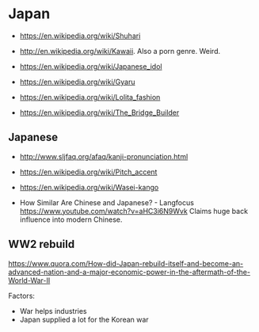 # Japan

- <https://en.wikipedia.org/wiki/Shuhari>

- <http://en.wikipedia.org/wiki/Kawaii>. Also a porn genre. Weird.

- <https://en.wikipedia.org/wiki/Japanese_idol>

- <https://en.wikipedia.org/wiki/Gyaru>

- <https://en.wikipedia.org/wiki/Lolita_fashion>

- <https://en.wikipedia.org/wiki/The_Bridge_Builder>

## Japanese

- <http://www.sljfaq.org/afaq/kanji-pronunciation.html>

- <https://en.wikipedia.org/wiki/Pitch_accent>

- <https://en.wikipedia.org/wiki/Wasei-kango>

- How Similar Are Chinese and Japanese? - Langfocus <https://www.youtube.com/watch?v=aHC3i6N9Wvk> Claims huge back influence into modern Chinese.

## WW2 rebuild

<https://www.quora.com/How-did-Japan-rebuild-itself-and-become-an-advanced-nation-and-a-major-economic-power-in-the-aftermath-of-the-World-War-II>

Factors:

- War helps industries
- Japan supplied a lot for the Korean war

